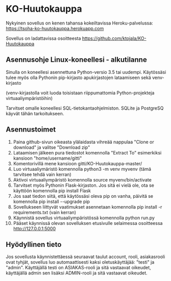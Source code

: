# KO-Huutokauppa

Nykyinen sovellus on kenen tahansa kokeiltavissa Heroku-palvelussa: https://tsoha-ko-huutokauppa.herokuapp.com

Sovellus on ladattavissa osoitteesta https://github.com/ktojala/KO-Huutokauppa

## Asennusohje Linux-koneellesi - alkutilanne

Sinulla on koneellesi asennettuna Python-versio 3.5 tai uudempi.
Käytössäsi tulee myös olla Pythonin pip-kirjasto apukirjastojen lataamiseen sekä venv-kirjasto

(venv-kirjastolla voit luoda toisistaan riippumattomia Python-projekteja virtuaaliympäristöihin) 

Tarvitset omalle koneellesi SQL-tietokantaohjelmiston.
SQLite ja PostgreSQ käyvät tähän tarkoitukseen.

## Asennustoimet

1. Paina github-sivun oikeasta ylälaidasta vihreää nappulaa "Clone or download" ja valitse "Download zip"
2. Lataamisen jälkeen pura tiedostot komennolla "Extract To" esimerkiksi kansioon "home/username/gitti"
3. Komentorivillä mene kansioon gitti/KO-Huutokauppa-master/
4. Luo virtuaaliymäristö komennolla python3 -m venv myvenv (tämä tarvitsee tehdä vain kerran)
5. Aktivoi virtuaaliympäristö komennolla source myvenv/bin/activate
6. Tarvitset myös Pythonin Flask-kirjaston. Jos sitä ei vielä ole, ota se käyttöön komennolla pip install Flask
7. Jos saat tiedon siitä, että käytössäsi oleva pip on vanha, päivitä se komennolla pip install --upgrade pip
8. Sovellukseen liittyvät vaatimukset asennetaan komennolla pip install -r requirements.txt (vain kerran)
9. Käynnistä sovellus virtuaaliympäristössä komennolla python run.py
10. Pääset käynnissä olevan sovelluksen etusivulle selaimessa osoitteessa http://127.0.0.1:5000

## Hyödyllinen tieto

Jos sovellusta käynnistettäessä seuraavat taulut account, rooli, asiakasrooli ovat tyhjät, sovellus luo
automaattisesti kaksi oletuskäyttäjää: "testi" ja "admin". Käyttäjällä testi on ASIAKAS-rooli ja sitä vastaavat oikeudet, 
käyttäjällä admin sen lisäksi ADMIN-rooli ja sitä vastaavat oikeudet.

